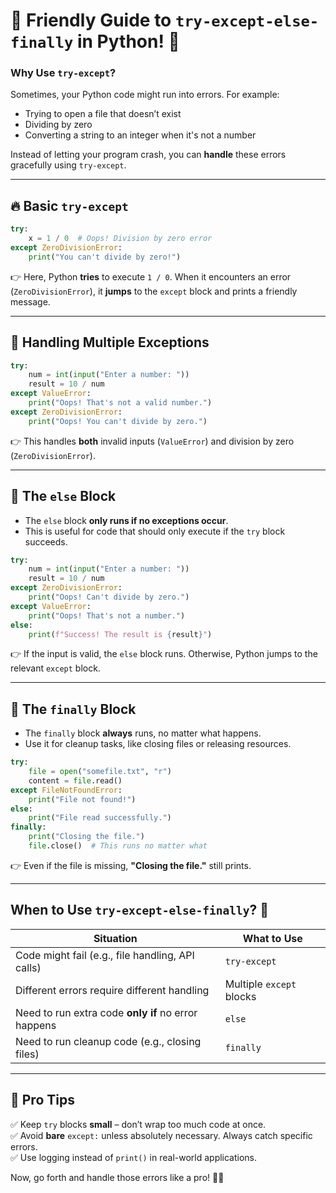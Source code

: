 # 🐍 Friendly Guide to `try-except-else-finally` in Python! 🚀

### Why Use `try-except`?

Sometimes, your Python code might run into errors. For example:

- Trying to open a file that doesn’t exist
- Dividing by zero
- Converting a string to an integer when it's not a number

Instead of letting your program crash, you can **handle** these errors gracefully using `try-except`.

---

## 🔥 Basic `try-except`

```python
try:
    x = 1 / 0  # Oops! Division by zero error
except ZeroDivisionError:
    print("You can't divide by zero!")
```

👉 Here, Python **tries** to execute `1 / 0`. When it encounters an error (`ZeroDivisionError`), it **jumps** to the `except` block and prints a friendly message.

---

## 🎯 Handling Multiple Exceptions

```python
try:
    num = int(input("Enter a number: "))
    result = 10 / num
except ValueError:
    print("Oops! That's not a valid number.")
except ZeroDivisionError:
    print("Oops! You can't divide by zero.")
```

👉 This handles **both** invalid inputs (`ValueError`) and division by zero (`ZeroDivisionError`).

---

## 🎉 The `else` Block

- The `else` block **only runs if no exceptions occur**.
- This is useful for code that should only execute if the `try` block succeeds.

```python
try:
    num = int(input("Enter a number: "))
    result = 10 / num
except ZeroDivisionError:
    print("Oops! Can't divide by zero.")
except ValueError:
    print("Oops! That's not a number.")
else:
    print(f"Success! The result is {result}")
```

👉 If the input is valid, the `else` block runs. Otherwise, Python jumps to the relevant `except` block.

---

## 🏁 The `finally` Block

- The `finally` block **always** runs, no matter what happens.
- Use it for cleanup tasks, like closing files or releasing resources.

```python
try:
    file = open("somefile.txt", "r")
    content = file.read()
except FileNotFoundError:
    print("File not found!")
else:
    print("File read successfully.")
finally:
    print("Closing the file.")
    file.close()  # This runs no matter what
```

👉 Even if the file is missing, **"Closing the file."** still prints.

---

## When to Use `try-except-else-finally`? 🤔

|Situation|What to Use|
|---|---|
|Code might fail (e.g., file handling, API calls)|`try-except`|
|Different errors require different handling|Multiple `except` blocks|
|Need to run extra code **only if** no error happens|`else`|
|Need to run cleanup code (e.g., closing files)|`finally`|

---

## 🚀 Pro Tips

✅ Keep `try` blocks **small** – don’t wrap too much code at once.  
✅ Avoid **bare** `except:` unless absolutely necessary. Always catch specific errors.  
✅ Use logging instead of `print()` in real-world applications.

Now, go forth and handle those errors like a pro! 🐍🔥